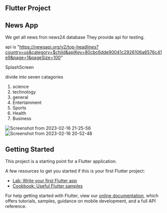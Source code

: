 
## Flutter Project

## News App

We get all news fron news24 database They provide api for testing.

api is "https://newsapi.org/v2/top-headlines?country=us&category=$child&apiKey=80cbc6dde90041c2926106a6576c41e9&page=1&pageSize=100"

SplashScreen

divide into seven catagories 
1. science
2. technology
3. general
4. Entertainment
5. Sports
6. Health
7. Business


![Screenshot from 2023-02-16 21-25-56](https://user-images.githubusercontent.com/96292598/219419453-007cec4e-3e97-4c67-91b0-dd78d707b8e7.png)
![Screenshot from 2023-02-16 20-52-48](https://user-images.githubusercontent.com/96292598/219414507-024d695f-7f0c-4f29-a534-f3c06109a133.png)



## Getting Started

This project is a starting point for a Flutter application.

A few resources to get you started if this is your first Flutter project:

- [Lab: Write your first Flutter app](https://flutter.dev/docs/get-started/codelab)
- [Cookbook: Useful Flutter samples](https://flutter.dev/docs/cookbook)

For help getting started with Flutter, view our
[online documentation](https://flutter.dev/docs), which offers tutorials,
samples, guidance on mobile development, and a full API reference.
